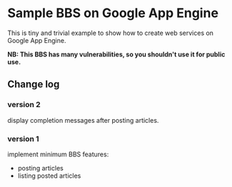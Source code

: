 # Sample BBS on Google App Engine


This is tiny and trivial example to show how to create web services on Google App Engine.

**NB: This BBS has many vulnerabilities, so you shouldn't use it for public use.**


## Change log

### version 2

display completion messages after posting articles.

### version 1

implement minimum BBS features:

 - posting articles
 - listing posted articles

